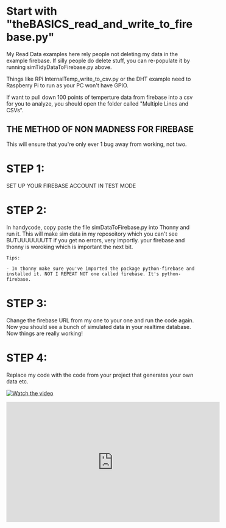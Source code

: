 # Start with "theBASICS_read_and_write_to_firebase.py"

My Read Data examples here rely people not deleting my data in the example firebase.
If silly people do delete stuff, you can re-populate it by running simTidyDataToFirebase.py above.

Things like RPi InternalTemp_write_to_csv.py or the DHT example need to Raspberry Pi to run as your PC won't have GPIO.

If want to pull down 100 points of temperture data from firebase into a csv for you to analyze, you should open the folder called "Multiple Lines and CSVs".

## THE METHOD OF NON MADNESS FOR FIREBASE

This will ensure that you're only ever 1 bug away from working, not two.

# STEP 1: 
SET UP YOUR FIREBASE ACCOUNT IN TEST MODE

# STEP 2: 
In handycode, copy paste the file simDataToFirebase.py into Thonny and run it. This will make sim data in my reposoitory which you can't see BUTUUUUUUUTT if you get no errors, very importly. your firebase and thonny is woroking which is important the next bit.

    Tips:

    - In thonny make sure you've imported the package python-firebase and installed it. NOT I REPEAT NOT one called firebase. It's python-firebase.
  
  

# STEP 3:
Change the firebase URL from my one to your one and run the code again. Now you should see a bunch of simulated data in your realtime database. Now things are really working!

# STEP 4:
Replace my code with the code from your project that generates your own data etc.

[![Watch the video](https://lh3.googleusercontent.com/proxy/8bHpJERKz6suTVBLn5QBYW8lGaBHmqsGgsQhoRmQogEWrW9oGVhljGyP4mzNUmnAOMTZPmnq2R6BCR2i0cv-WiKv6wJWofpijlB-t4HfWENGmnXkTjYHlOEIQbYiBShFG6iWo0jQtw2AettRXFs)](https://www.youtube.com/embed/o8UChpqV8Ow)



<iframe width="560" height="315" src="https://www.youtube.com/embed/o8UChpqV8Ow" title="YouTube video player" frameborder="0" allow="accelerometer; autoplay; clipboard-write; encrypted-media; gyroscope; picture-in-picture" allowfullscreen></iframe>
